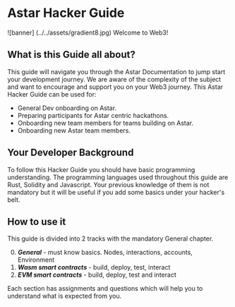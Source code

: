 # Astar Hacker Guide
![banner] (../../assets/gradient8.jpg)
Welcome to Web3! 
## What is this Guide all about?
This guide will navigate you through the Astar Documentation to jump start your development journey. We are aware of the complexity of the subject and want to encourage and support you on your Web3 journey.
This Astar Hacker Guide can be used for:
* General Dev onboarding on Astar.
* Preparing participants for Astar centric hackathons.
* Onboarding new team members for teams building on Astar.
* Onboarding new Astar team members.


## Your Developer Background
To follow this Hacker Guide you should have basic programming understanding. The programming languages used throughout this guide are Rust, Solidity and Javascript. Your previous knowledge of them is not mandatory but it will be useful if you add some basics under your hacker's belt.

## How to use it
This guide is divided into 2 tracks with the mandatory General chapter.

0. ***General*** - must know basics. Nodes, interactions, accounts, Environment
1. ***Wasm smart contracts*** - build, deploy, test, interact
2. ***EVM smart contracts*** - build, deploy, test and interact

Each section has assignments and questions which will help you to understand what is expected from you.
